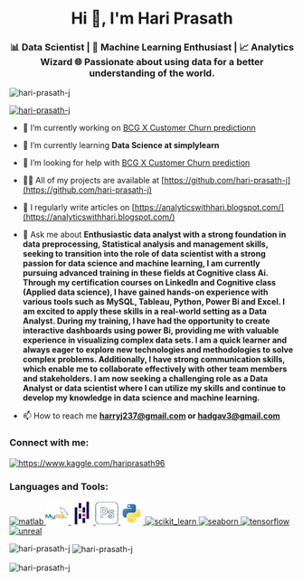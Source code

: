 <h1 align="center">Hi 👋, I'm Hari Prasath</h1>
<h3 align="center">📊 Data Scientist | 🧠 Machine Learning Enthusiast | 📈 Analytics Wizard 🌐 Passionate about using data for a better understanding of the world.</h3>

<p align="left"> <img src="https://komarev.com/ghpvc/?username=hari-prasath-j&label=Profile%20views&color=0e75b6&style=flat" alt="hari-prasath-j" /> </p>

<p align="left"> <a href="https://github.com/ryo-ma/github-profile-trophy"><img src="https://github-profile-trophy.vercel.app/?username=hari-prasath-j" alt="hari-prasath-j" /></a> </p>

- 🔭 I’m currently working on [BCG X Customer Churn predictionn](https://github.com/hari-prasath-j/BCG-Customer-churn-analysis)

- 🌱 I’m currently learning **Data Science at simplylearn**

- 🤝 I’m looking for help with [BCG X Customer Churn prediction](https://github.com/hari-prasath-j/BCG-Customer-churn-analysis)

- 👨‍💻 All of my projects are available at [https://github.com/hari-prasath-j](https://github.com/hari-prasath-j)

- 📝 I regularly write articles on [https://analyticswithhari.blogspot.com/](https://analyticswithhari.blogspot.com/)

- 💬 Ask me about **Enthusiastic data analyst with a strong foundation in data preprocessing, Statistical analysis and management skills, seeking to transition into the role of data scientist with a strong passion for data science and machine learning, I am currently pursuing advanced training in these fields at Cognitive class Ai. Through my certification courses on LinkedIn and Cognitive class (Applied data science), I have gained hands-on experience with various tools such as MySQL, Tableau, Python, Power Bi and Excel. I am excited to apply these skills in a real-world setting as a Data Analyst. During my training, I have had the opportunity to create interactive dashboards using power Bi, providing me with valuable experience in visualizing complex data sets. I am a quick learner and always eager to explore new technologies and methodologies to solve complex problems. Additionally, I have strong communication skills, which enable me to collaborate effectively with other team members and stakeholders. I am now seeking a challenging role as a Data Analyst or data scientist where I can utilize my skills and continue to develop my knowledge in data science and machine learning.**

- 📫 How to reach me **harryj237@gmail.com or hadgav3@gmail.com**

<h3 align="left">Connect with me:</h3>
<p align="left">
<a href="https://kaggle.com/https://www.kaggle.com/hariprasath96" target="blank"><img align="center" src="https://raw.githubusercontent.com/rahuldkjain/github-profile-readme-generator/master/src/images/icons/Social/kaggle.svg" alt="https://www.kaggle.com/hariprasath96" height="30" width="40" /></a>
</p>

<h3 align="left">Languages and Tools:</h3>
<p align="left"> <a href="https://www.mathworks.com/" target="_blank" rel="noreferrer"> <img src="https://upload.wikimedia.org/wikipedia/commons/2/21/Matlab_Logo.png" alt="matlab" width="40" height="40"/> </a> <a href="https://www.mysql.com/" target="_blank" rel="noreferrer"> <img src="https://raw.githubusercontent.com/devicons/devicon/master/icons/mysql/mysql-original-wordmark.svg" alt="mysql" width="40" height="40"/> </a> <a href="https://pandas.pydata.org/" target="_blank" rel="noreferrer"> <img src="https://raw.githubusercontent.com/devicons/devicon/2ae2a900d2f041da66e950e4d48052658d850630/icons/pandas/pandas-original.svg" alt="pandas" width="40" height="40"/> </a> <a href="https://www.photoshop.com/en" target="_blank" rel="noreferrer"> <img src="https://raw.githubusercontent.com/devicons/devicon/master/icons/photoshop/photoshop-line.svg" alt="photoshop" width="40" height="40"/> </a> <a href="https://www.python.org" target="_blank" rel="noreferrer"> <img src="https://raw.githubusercontent.com/devicons/devicon/master/icons/python/python-original.svg" alt="python" width="40" height="40"/> </a> <a href="https://scikit-learn.org/" target="_blank" rel="noreferrer"> <img src="https://upload.wikimedia.org/wikipedia/commons/0/05/Scikit_learn_logo_small.svg" alt="scikit_learn" width="40" height="40"/> </a> <a href="https://seaborn.pydata.org/" target="_blank" rel="noreferrer"> <img src="https://seaborn.pydata.org/_images/logo-mark-lightbg.svg" alt="seaborn" width="40" height="40"/> </a> <a href="https://www.tensorflow.org" target="_blank" rel="noreferrer"> <img src="https://www.vectorlogo.zone/logos/tensorflow/tensorflow-icon.svg" alt="tensorflow" width="40" height="40"/> </a> <a href="https://unrealengine.com/" target="_blank" rel="noreferrer"> <img src="https://raw.githubusercontent.com/kenangundogan/fontisto/036b7eca71aab1bef8e6a0518f7329f13ed62f6b/icons/svg/brand/unreal-engine.svg" alt="unreal" width="40" height="40"/> </a> </p>

<p><img align="left" src="https://github-readme-stats.vercel.app/api/top-langs?username=hari-prasath-j&show_icons=true&locale=en&layout=compact" alt="hari-prasath-j" /></p>

<p>&nbsp;<img align="center" src="https://github-readme-stats.vercel.app/api?username=hari-prasath-j&show_icons=true&locale=en" alt="hari-prasath-j" /></p>

<p><img align="center" src="https://github-readme-streak-stats.herokuapp.com/?user=hari-prasath-j&" alt="hari-prasath-j" /></p>
